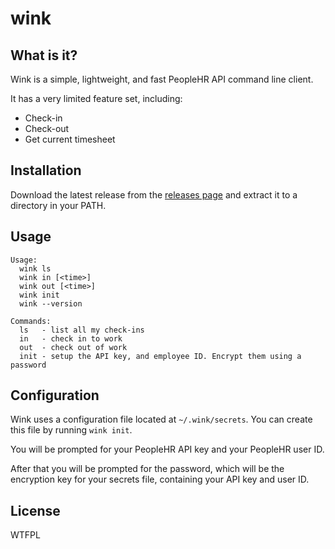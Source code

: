 # wink

## What is it?

Wink is a simple, lightweight, and fast PeopleHR API command line client.

It has a very limited feature set, including:

* Check-in
* Check-out
* Get current timesheet

## Installation

Download the latest release from the [releases page](https://github.com/harnyk/wink/releases) and extract it to a directory in your PATH.

## Usage

```
Usage:
  wink ls
  wink in [<time>]
  wink out [<time>]
  wink init
  wink --version

Commands:
  ls   - list all my check-ins
  in   - check in to work
  out  - check out of work
  init - setup the API key, and employee ID. Encrypt them using a password
```

## Configuration

Wink uses a configuration file located at `~/.wink/secrets`. You can create this file by running `wink init`.

You will be prompted for your PeopleHR API key and your PeopleHR user ID.

After that you will be prompted for the password, which will be the encryption key for your secrets file, containing your API key and user ID.

## License

WTFPL

